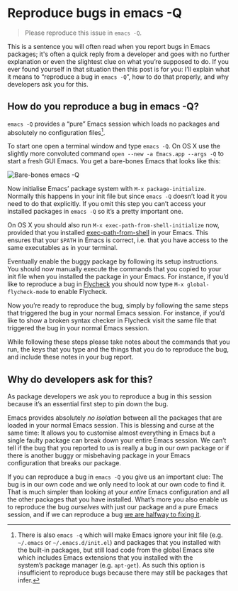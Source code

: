 # Reproduce bugs in emacs -Q

> Please reproduce this issue in `emacs -Q`.

This is a sentence you will often read when you report bugs in Emacs packages;
it's often a quick reply from a developer and goes with no further explanation
or even the slightest clue on what you’re supposed to do.  If you ever found
yourself in that situation then this post is for you: I’ll explain what it means
to “reproduce a bug in `emacs -Q`”, how to do that properly, and why developers
ask you for this.

<!--more-->

## How do you reproduce a bug in emacs -Q? ##

`emacs -Q` provides a “pure” Emacs session which loads no packages and
absolutely no configuration files[^fn-1].

To start one open a terminal window and type `emacs -Q`.  On OS X use the
slightly more convoluted command `open --new -a Emacs.app --args -Q` to start a
fresh GUI Emacs.  You get a bare-bones Emacs that looks like this:

![Bare-bones emacs -Q](../../images/emacs-Q.png)

Now initialise Emacs’ package system with `M-x package-initialize`.  Normally
this happens in your init file but since `emacs -Q` doesn’t load it you need to
do that explicitly.  If you omit this step you can’t access your installed
packages in `emacs -Q` so it’s a pretty important one.

On OS X you should also run `M-x exec-path-from-shell-initialize` now, provided
that you installed [exec-path-from-shell][] in your Emacs.  This ensures that
your `$PATH` in Emacs is correct, i.e. that you have access to the same
executables as in your terminal.

Eventually enable the buggy package by following its setup instructions. You
should now manually execute the commands that you copied to your init file when
you installed the package in your Emacs.  For instance, if you’d like to
reproduce a bug in [Flycheck][] you should now type `M-x global-flycheck-mode`
to enable Flycheck.

Now you’re ready to reproduce the bug, simply by following the same steps that
triggered the bug in your normal Emacs session.  For instance, if you’d like to
show a broken syntax checker in Flycheck visit the same file that triggered the
bug in your normal Emacs session.

While following these steps please take notes about the commands that you run,
the keys that you type and the things that you do to reproduce the bug, and
include these notes in your bug report.

## Why do developers ask for this? ##

As package developers we ask you to reproduce a bug in this session because
it’s an essential first step to pin down the bug.

Emacs provides absolutely *no isolation* between all the packages that are
loaded in your normal Emacs session.  This is blessing and curse at the same
time: It allows you to customise almost everything in Emacs but a single faulty
package can break down your entire Emacs session.  We can’t tell if the bug that
you reported to us is really a bug in our own package or if there is another
buggy or misbehaving package in your Emacs configuration that breaks our
package.

If you can reproduce a bug in `emacs -Q` you give us an important clue: The bug
is in our own code and we only need to look at our own code to find it.  That is
much simpler than looking at your *entire* Emacs configuration and all the other
packages that you have installed.  What’s more you also enable us to reproduce
the bug *ourselves* with just our package and a pure Emacs session, and if we
can reproduce a bug [we are halfway to fixing it][good-reports].

[good-reports]: https://geoff.greer.fm/2015/08/15/how-to-write-good-bug-reports/
[exec-path-from-shell]: https://github.com/purcell/exec-path-from-shell
[flycheck]: https://www.flycheck.org

[^fn-1]: There is also `emacs -q` which will make Emacs ignore your init file
    (e.g. `~/.emacs` or `~/.emacs.d/init.el`) and packages that you installed
    with the built-in packages, but still load code from the global Emacs site
    which includes Emacs extensions that you installed with the
    system’s package manager (e.g. `apt-get`).  As such this option is
    insufficient to reproduce bugs because there may still be packages that
    infer.
